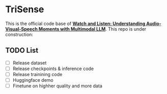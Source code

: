 # TriSense
This is the official code base of <b><a href='https://arxiv.org/pdf/2505.18110'>Watch and Listen: Understanding Audio-Visual-Speech Moments with Multimodal LLM</a></b>. This repo is under construction:
## TODO List
- [ ] Release dataset
- [ ] Release checkpoints & inference code
- [ ] Release trainining code
- [ ] Huggingface demo
- [ ] Finetune on highher quality and more data
